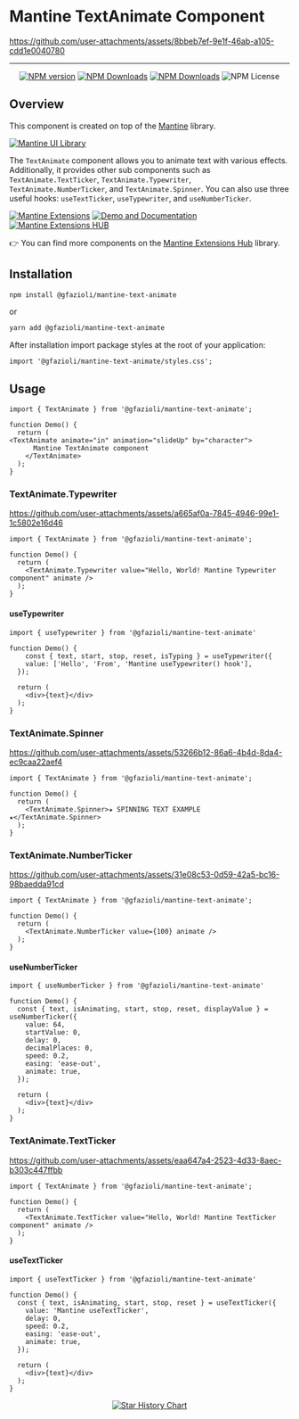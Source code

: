 # Mantine TextAnimate Component

  
https://github.com/user-attachments/assets/8bbeb7ef-9e1f-46ab-a105-cdd1e0040780


---

<div align="center">

  [![NPM version](https://img.shields.io/npm/v/%40gfazioli%2Fmantine-text-animate?style=for-the-badge)](https://www.npmjs.com/package/@gfazioli/mantine-text-animate)
  [![NPM Downloads](https://img.shields.io/npm/dm/%40gfazioli%2Fmantine-text-animate?style=for-the-badge)](https://www.npmjs.com/package/@gfazioli/mantine-text-animate)
  [![NPM Downloads](https://img.shields.io/npm/dy/%40gfazioli%2Fmantine-text-animate?style=for-the-badge&label=%20&color=f90)](https://www.npmjs.com/package/@gfazioli/mantine-text-animate)
  ![NPM License](https://img.shields.io/npm/l/%40gfazioli%2Fmantine-text-animate?style=for-the-badge)

</div>

## Overview

This component is created on top of the [Mantine](https://mantine.dev/) library.

[![Mantine UI Library](https://img.shields.io/badge/-MANTINE_UI_LIBRARY-blue?style=for-the-badge&labelColor=black&logo=mantine
)](https://mantine.dev/)

The `TextAnimate` component allows you to animate text with various effects.
Additionally, it provides other sub components such as `TextAnimate.TextTicker`, `TextAnimate.Typewriter`, `TextAnimate.NumberTicker`, and `TextAnimate.Spinner`.
You can also use three useful hooks: `useTextTicker`, `useTypewriter`, and `useNumberTicker`.

[![Mantine Extensions](https://img.shields.io/badge/-Watch_the_Video-blue?style=for-the-badge&labelColor=black&logo=youtube
)](https://www.youtube.com/playlist?list=PL85tTROKkZrWyqCcmNCdWajpx05-cTal4)
[![Demo and Documentation](https://img.shields.io/badge/-Demo_%26_Documentation-blue?style=for-the-badge&labelColor=black&logo=typescript
)](https://gfazioli.github.io/mantine-text-animate/)
[![Mantine Extensions HUB](https://img.shields.io/badge/-Mantine_Extensions_Hub-blue?style=for-the-badge&labelColor=blue
)](https://mantine-extensions.vercel.app/)

👉 You can find more components on the [Mantine Extensions Hub](https://mantine-extensions.vercel.app/) library.


## Installation

```sh
npm install @gfazioli/mantine-text-animate
```
or 

```sh
yarn add @gfazioli/mantine-text-animate
```

After installation import package styles at the root of your application:

```tsx
import '@gfazioli/mantine-text-animate/styles.css';
```

## Usage

```tsx
import { TextAnimate } from '@gfazioli/mantine-text-animate';

function Demo() {
  return (
<TextAnimate animate="in" animation="slideUp" by="character">
      Mantine TextAnimate component
    </TextAnimate>
  );
}
```

### TextAnimate.Typewriter

https://github.com/user-attachments/assets/a665af0a-7845-4946-99e1-1c5802e16d46


```tsx
import { TextAnimate } from '@gfazioli/mantine-text-animate';

function Demo() {
  return (
    <TextAnimate.Typewriter value="Hello, World! Mantine Typewriter component" animate />
  );
}
```

#### useTypewriter

```tsx
import { useTypewriter } from '@gfazioli/mantine-text-animate'

function Demo() {
    const { text, start, stop, reset, isTyping } = useTypewriter({
    value: ['Hello', 'From', 'Mantine useTypewriter() hook'],
  });

  return (
    <div>{text}</div>
  );
}
```

### TextAnimate.Spinner

https://github.com/user-attachments/assets/53266b12-86a6-4b4d-8da4-ec9caa22aef4


```tsx
import { TextAnimate } from '@gfazioli/mantine-text-animate';

function Demo() {
  return (
    <TextAnimate.Spinner>★ SPINNING TEXT EXAMPLE ★</TextAnimate.Spinner>
  );
}
```

### TextAnimate.NumberTicker


https://github.com/user-attachments/assets/31e08c53-0d59-42a5-bc16-98baedda91cd



```tsx
import { TextAnimate } from '@gfazioli/mantine-text-animate';

function Demo() {
  return (
    <TextAnimate.NumberTicker value={100} animate />
  );
}
```

#### useNumberTicker

```tsx
import { useNumberTicker } from '@gfazioli/mantine-text-animate'

function Demo() {
  const { text, isAnimating, start, stop, reset, displayValue } = useNumberTicker({
    value: 64,
    startValue: 0,
    delay: 0,
    decimalPlaces: 0,
    speed: 0.2,
    easing: 'ease-out',
    animate: true,
  });

  return (
    <div>{text}</div>
  );
}
```

### TextAnimate.TextTicker


https://github.com/user-attachments/assets/eaa647a4-2523-4d33-8aec-b303c447ffbb



```tsx
import { TextAnimate } from '@gfazioli/mantine-text-animate';

function Demo() {
  return (
    <TextAnimate.TextTicker value="Hello, World! Mantine TextTicker component" animate />
  );
}
```

#### useTextTicker

```tsx
import { useTextTicker } from '@gfazioli/mantine-text-animate'

function Demo() {
  const { text, isAnimating, start, stop, reset } = useTextTicker({
    value: 'Mantine useTextTicker',
    delay: 0,
    speed: 0.2,
    easing: 'ease-out',
    animate: true,
  });

  return (
    <div>{text}</div>
  );
}
```

<div align="center">
  
[![Star History Chart](https://api.star-history.com/svg?repos=gfazioli/mantine-text-animate&type=Timeline)](https://www.star-history.com/#gfazioli/mantine-text-animate&Timeline)

</div>
